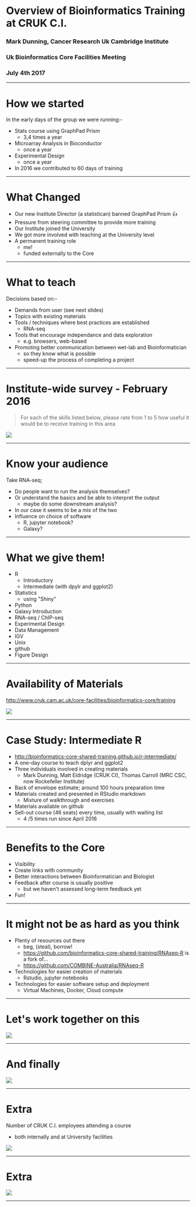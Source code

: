 # Overview of Bioinformatics Training at CRUK C.I.
### Mark Dunning, Cancer Research Uk Cambridge Institute
### Uk Bioinformatics Core Facilities Meeting
### July 4th 2017
---

# How we started

In the early days of the group we were running:-

- Stats course using GraphPad Prism
  + 3,4 times a year
- Microarray Analysis in Bioconductor
  + once a year
- Experimental Design
  + once a year
- In 2016 we contributed to 60 days of training

---

# What Changed

- Our new Institute Director (a statistican) banned GraphPad Prism :+1:
- Pressure from steering committee to provide more training
- Our Institute joined the University
- We got more involved with teaching at the University level
- A permanent training role
  + me!
  + funded externally to the Core
  
---

# What to teach

Decisions based on:-

- Demands from user (see next slides)
- Topics with existing materials
- Tools / techniques where best practices are established
  + RNA-seq
- Tools that encourage independance and data exploration
  + e.g. browsers, web-based
- Promoting better communication between wet-lab and Bioinformatician
    + so they know what is possible 
    + speed-up the process of completing a project

---

# Institute-wide survey - February 2016

> For each of the skills listed below, please rate from 1 to 5 how useful it would be to receive training in this area

![](images/skills-feedback.png)


---

# Know your audience

Take RNA-seq;

- Do people want to run the analysis themselves?
- Or understand the basics and be able to interpret the output
  + maybe do some downstream analysis?
- In our case it seems to be a mix of the two
- Influence on choice of software
  + R, jupyter notebook?
  + Galaxy?

---

# What we give them!

- R
  + Introductory 
  + Intermediate (with dpylr and ggplot2)
- Statistics
  + using "Shiny"
- Python
- Galaxy Introduction
- RNA-seq / ChIP-seq
- Experimental Design
- Data Management
- IGV
- Unix
- github
- Figure Design

---

# Availability of Materials

http://www.cruk.cam.ac.uk/core-facilities/bioinformatics-core/training

![](images/group-website.png)

---

#  Case Study: Intermediate R
- http://bioinformatics-core-shared-training.github.io/r-intermediate/
- A one-day course to teach dplyr and ggplot2
- Three individuals involved in creating materials
  + Mark Dunning, Matt Eldridge (CRUK CI), Thomas Carroll (MRC CSC, now Rockefeller Institute)
- Back of envelope estimate; around 100 hours preparation time
- Materials created and presented in RStudio markdown
  + Mixture of walkthrough and exercises
- Materials available on github
- Sell-out course (46 seats) every time, usually with waiting list
  + 4 /5 times run since April 2016

---

# Benefits to the Core

- Visibility
- Create links with community
- Better interactions between Bioinformatician and Biologist
- Feedback after course is usually positive
  + but we haven't assessed long-term feedback yet
- Fun!

---

# It might not be as hard as you think

- Plenty of resources out there
  + beg, (steal), borrow!
  + https://github.com/bioinformatics-core-shared-training/RNAseq-R is a fork of...
  + https://github.com/COMBINE-Australia/RNAseq-R
- Technologies for easier creation of materials
  + Rstudio, jupyter notebooks
- Technologies for easier software setup and deployment
  + Virtual Machines, Docker, Cloud compute
  
---

# Let's work together on this

![](images/github.png)

---
# And finally

![](images/sheffield.jpg)

---

# Extra

Number of CRUK C.I. employees attending a course 
  + both internally and at University facilities

![](images/attendee-numbers.png)

---


# Extra


![](images/popular-courses.png)

---

